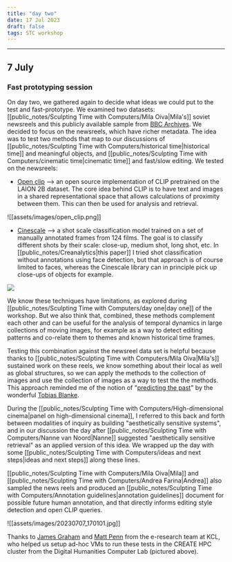 ```yaml
---
title: "day two"
date: 17 Jul 2023
draft: false
tags: STC workshop
---
```

---

## 7 July

### Fast prototyping session
On day two, we gathered again to decide what ideas we could put to the test and fast-prototype. We examined two datasets: [[public_notes/Sculpting Time with Computers/Mila Oiva|Mila's]] soviet newsreels and this publicly available sample from [BBC Archives](https://archive-downloader.bbcrewind.co.uk/). We decided to focus on the newsreels, which have richer metadata. The idea was to test two methods that map to our discussions of [[public_notes/Sculpting Time with Computers/historical time|historical time]] and meaningful objects, and [[public_notes/Sculpting Time with Computers/cinematic time|cinematic time]] and fast/slow editing. We tested on the newsreels:

- [Open clip](https://github.com/mlfoundations/open_clip) --> an open source implementation of CLIP pretrained on the LAION 2B dataset. The core idea behind CLIP is to have text and images in a shared representational space that allows calculations of proximity between them. This can then be used for analysis and retrieval.

![[assets/images/open_clip.png]]


- [Cinescale](https://cinescale.github.io/) --> a shot scale classification model trained on a set of manually annotated frames from 124 films. The goal is to classify different shots by their scale: close-up, medium shot, long shot, etc. In [[public_notes/Creanalytics|this paper]] I tried shot classification without annotations using face detection, but that approach is of course limited to faces, whereas the Cinescale library can in principle pick up close-ups of objects for example.

![](https://cinescale.github.io/img/shottype.jpg)


We know these techniques have limitations, as explored during [[public_notes/Sculpting Time with Computers/day one|day one]] of the workshop. But we also think that, combined, these methods complement each other and can be useful for the analysis of temporal dynamics in large collections of moving images, for example as a way to detect editing patterns and co-relate them to themes and known historical time frames.

Testing this combination against the newsreel data set is helpful because thanks to [[public_notes/Sculpting Time with Computers/Mila Oiva|Mila's]] sustained work on these reels, we know something about their local as well as global structures, so we can apply the methods to the collection of images and use the collection of images as a way to test the the methods. This approach reminded me of the notion of "[predicting the past](http://www.digitalhumanities.org/dhq/vol/12/2/000377/000377.html)" by the wonderful [Tobias Blanke](https://tobias-blanke.net/). 

During the [[public_notes/Sculpting Time with Computers/High-dimensional cinema|panel on high-dimensional cinema]], I referred to this back and forth between modalities of inquiry as building "aesthetically sensitive systems", and in our discussion the day after [[public_notes/Sculpting Time with Computers/Nanne van Noord|Nanne]] suggested "aesthetically sensitive retrieval" as an applied version of this idea. We wrapped up the day with some [[public_notes/Sculpting Time with Computers/ideas and next steps|ideas and next steps]] along these lines.

[[public_notes/Sculpting Time with Computers/Mila Oiva|Mila]] and [[public_notes/Sculpting Time with Computers/Andrea Farina|Andrea]] also sampled the news reels and produced an [[public_notes/Sculpting Time with Computers/Annotation guidelines|annotation guidelines]] document for possible future human annotation, and that directly informs editing style detection and open CLIP queries. 

![[assets/images/20230707_170101.jpg]]

Thanks to [James Graham](https://www.kcl.ac.uk/people/james-graham) and [Matt Penn](https://www.kcl.ac.uk/people/matt-penn) from the e-research team at KCL, who helped us setup ad-hoc VMs to  run these tests in the CREATE HPC cluster from the Digital Humanities Computer Lab (pictured above).


